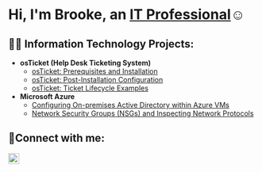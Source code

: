 <h1>Hi, I'm Brooke, an <a href="https://"www.linkedin.com/in/brooke-jacob-2b6b3392">IT Professional</a>☺</h1>

<h2>👨‍💻 Information Technology Projects:</h2>

- <b>osTicket (Help Desk Ticketing System)</b>
  - [osTicket: Prerequisites and Installation](https://github.com/brookejacob/osticket-prereqs)
  - [osTicket: Post-Installation Configuration](https://github.com/brookejacob/post-install-config)
  - [osTicket: Ticket Lifecycle Examples](https://github.com/brookejacob/ticket-lifecycle)
- <b>Microsoft Azure</b>
  - [Configuring On-premises Active Directory within Azure VMs](https://github.com/joshmadakorcc/configure-ad)
  - [Network Security Groups (NSGs) and Inspecting Network Protocols](https://github.com/joshmadakorcc/azure-network-protocols)

<h2>🤳Connect with me:</h2>

[<img align="left" alt="Brooke | LinkedIn" width="22px" src="www.linkedin.com/in/brooke-jacob-2b6b3392"/>][linkedin]

[linkedin]: https://linkedin.com/in/brooke-jacob-2b6b3392
